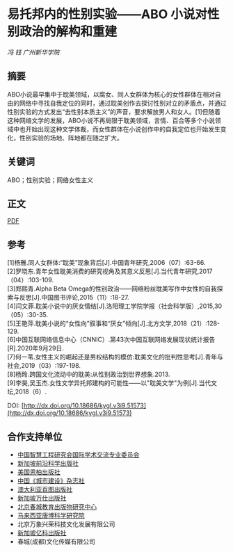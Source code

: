 # 易托邦内的性别实验——ABO 小说对性别政治的解构和重建

_冯 钰_ _广州新华学院_

## 摘要

ABO小说最早集中于耽美领域，以腐女、同人女群体为核心的女性群体在相对自由的网络中寻找自我定位的同时，通过耽美创作去探讨性别对立的矛盾点，并通过性别实验的方式发出“去性别本质主义”的声音，要求解放男人和女人。\[1\]但随着这种网络文学的发展，ABO小说不再局限于耽美领域，言情、百合等多个小说领域中也开始出现这种文学体裁，而女性群体在小说创作中的自我定位也开始发生变化，性别实验的场地、阵地都在随之扩大。

## 关键词

ABO；性别实验；网络女性主义

## 正文

[PDF](https://cn.usp-pl.com/index.php/kygl/article/view/51573/51460)

## 参考

\[1\]杨雅.同人女群体:“耽美”现象背后\[J\].中国青年研究,2006（07）:63-66.  
\[2\]罗晓东.青年女性耽美消费的研究视角及其意义反思\[J\].当代青年研究,2017（04）:103-109.  
\[3\]郑熙青.Alpha Beta Omega的性别政治——网络粉丝耽美写作中女性的自我探索与反思\[J\].中国图书评论,2015（11）:18-27.  
\[4\]闫文菲.耽美小说中的厌女情结\[J\].洛阳理工学院学报（社会科学版）,2015,30（05）:30-35.  
\[5\]王艳萍.耽美小说的“女性向”叙事和“厌女”倾向\[J\].北方文学,2018（21）:128-129.  
\[6\]中国互联网络信息中心（CNNIC）.第43次中国互联网络发展现状统计报告\[R\].2020年9月29日.  
\[7\]何一苇.女性主义的崛起还是男权结构的模仿:耽美文化的批判性思考\[J\].青年与社会,2019（03）:197-198.  
\[8\]杨玲.跨国文化流动中的耽美:从性别政治到世界想象.2013.  
\[9\]李昊,吴玉杰.女性文学异托邦建构的可能性——以"耽美文学"为例\[J\].当代文坛,2018（6）.  

DOI: [http://dx.doi.org/10.18686/kygl.v3i9.51573](http://dx.doi.org/10.18686/kygl.v3i9.51573)

## 合作支持单位

- [中国智慧工程研究会国际学术交流专业委员会](http://gjjlb.chinawea.org.cn/)  
- [新加坡前沿科学出版社](http://cn.front-sci.com/site/index.php)  
- [美国恩柏出版社](http://enpress-publisher.com/)  
- [中国《城市建设》杂志社](http://www.zgcsjs.org.cn/)  
- [澳大利亚百图出版社](http://www.bbwpublisher.com/)  
- [新加坡万仕出版社](http://www.whioce.com/)  
- [北京春城教育出版物研究中心](http://www.springcitypub.com)  
- [马来西亚唐博科学研究院](http://tangboscience.org/index.html)  
- 北京万象兴荣科技文化发展有限公司  
- [新加坡亿科出版社](http://www.piscomed.com/)  
- 春城(成都)文化传媒有限公司  